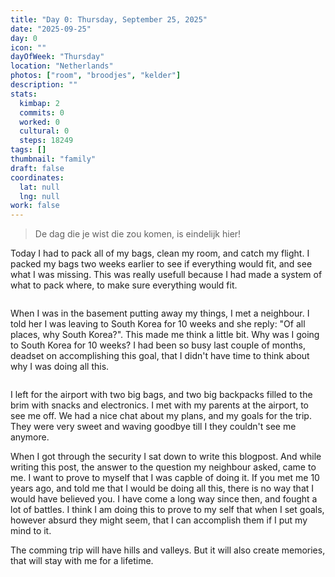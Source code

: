 ```yaml
---
title: "Day 0: Thursday, September 25, 2025"
date: "2025-09-25"
day: 0
icon: ""
dayOfWeek: "Thursday"
location: "Netherlands"
photos: ["room", "broodjes", "kelder"]
description: ""
stats:
  kimbap: 2
  commits: 0
  worked: 0
  cultural: 0
  steps: 18249
tags: []
thumbnail: "family"
draft: false
coordinates:
  lat: null
  lng: null
work: false
---
```


> De dag die je wist die zou komen, is eindelijk hier!

Today I had to pack all of my bags, clean my room, and catch my flight. I packed my bags two weeks earlier to see if everything would fit, and see what I was missing. This was really usefull because I had made a system of what to pack where, to make sure everything would fit. 

<Img koffer desc="Cutting it close to that 20kg limit" />

When I was in the basement putting away my things, I met a neighbour. I told her I was leaving to South Korea for 10 weeks and she reply: "Of all places, why South Korea?". This made me think a little bit. Why was I going to South Korea for 10 weeks? I had been so busy last couple of months, deadset on accomplishing this goal, that I didn't have time to think about why I was doing all this. 

<Img ramen desc="My favorite ramen flavour, discontinued in europe - let's hope they have plenty in Korea!" />

I left for the airport with two big bags, and two big backpacks filled to the brim with snacks and electronics. I met with my parents at the airport, to see me off. We had a nice chat about my plans, and my goals for the trip. They were very sweet and waving goodbye till I they couldn't see me anymore. 

When I got through the security I sat down to write this blogpost. And while writing this post, the answer to the question my neighbour asked, came to me. I want to prove to myself that I was capble of doing it. If you met me 10 years ago, and told me that I would be doing all this, there is no way that I would have believed you. I have come a long way since then, and fought a lot of battles. I think I am doing this to prove to my self that when I set goals, however absurd they might seem, that I can accomplish them if I put my mind to it. 

The comming trip will have hills and valleys. But it will also create memories, that will stay with me for a lifetime. 

